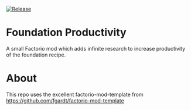 [![Release](https://github.com/emuu-dev/foundation-productivity/actions/workflows/release.yml/badge.svg?branch=main)](https://github.com/emuu-dev/foundation-productivity/actions/workflows/release.yml)

# Foundation Productivity

A small Factorio mod which adds infinite research to increase productivity of the foundation recipe.

# About

This repo uses the excellent factorio-mod-template from https://github.com/fgardt/factorio-mod-template